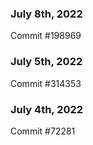 ### July 8th, 2022

Commit #198969

### July 5th, 2022

Commit #314353


### July 4th, 2022

Commit #72281
